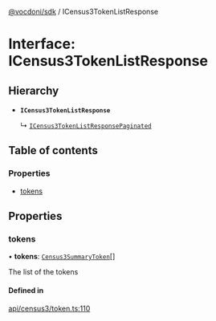 [@vocdoni/sdk](/sdk) / ICensus3TokenListResponse

# Interface: ICensus3TokenListResponse

## Hierarchy

- **`ICensus3TokenListResponse`**

  ↳ [`ICensus3TokenListResponsePaginated`](ICensus3TokenListResponsePaginated)

## Table of contents

### Properties

- [tokens](ICensus3TokenListResponse#tokens)

## Properties

### tokens

• **tokens**: [`Census3SummaryToken`](../sdk-reference#census3summarytoken)[]

The list of the tokens

#### Defined in

[api/census3/token.ts:110](https://github.com/vocdoni/vocdoni-sdk/blob/c61694d51d7ca609cdc86440f23c7a75ea39ea5b/src/api/census3/token.ts#L110)
